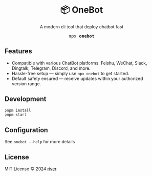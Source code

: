 <h1 align="center">📦 OneBot</h1>

<p align="center">A modern cli tool that deploy chatbot fast</p>

<pre align="center">npx <b>onebot</b></pre>

## Features

- Compatible with various ChatBot platforms: Feishu, WeChat, Slack, Dingtalk, Telegram, Discord, and more.
- Hassle-free setup — simply use `npx onebot` to get started.
- Default safety ensured — receive updates within your authorized version range.

## Development
```bash
pnpm install
pnpm start
```

## Configuration

See `onebot --help` for more details

## License

MIT License © 2024 [river](https://github.com/leizhenpeng)

